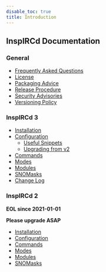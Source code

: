 ```yaml
---
disable_toc: true
title: Introduction
---
```


## InspIRCd Documentation

<div class="col-md-4" markdown="1">

### General

- [Frequently Asked Questions](/faq)
- [License](/license)
- [Packaging Advice](/packaging)
- [Release Procedure](/release-procedure)
- [Security Advisories](/security)
- [Versioning Policy](/versioning)

</div>

<div class="col-md-4" markdown="1">

### InspIRCd 3

- [Installation](/3/installation)
- [Configuration](/3/configuration)
    - [Useful Snippets](/3/configuration/useful-snippets)
    - [Upgrading from v2](/3/breaking-changes)
- [Commands](/3/commands)
- [Modes](/3/modes)
- [Modules](/3/modules)
- [SNOMasks](/3/snomasks)
- [Change Log](/3/change-log)

</div>

<div class="col-md-4" markdown="1">

### InspIRCd 2

**EOL since 2021-01-01**

**Please upgrade ASAP**

- [Installation](/2/installation)
- [Configuration](/2/configuration)
- [Commands](/2/commands)
- [Modes](/2/modes)
- [Modules](/2/modules)
- [SNOMasks](/2/snomasks)

</div>

<!--
List pages which are okay to be orphaned here:

[!](/4/change-log)
-->
